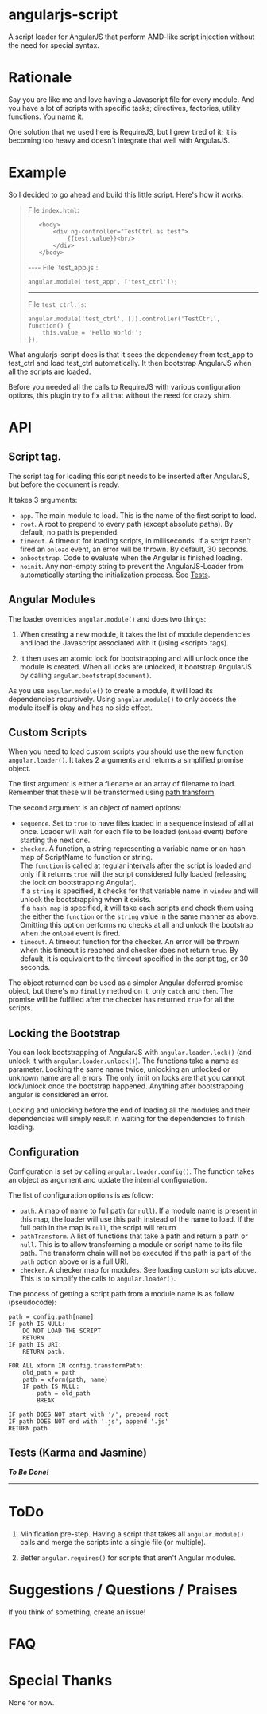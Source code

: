 # angularjs-script

A script loader for AngularJS that perform AMD-like script injection without the need for special syntax.


# Rationale

Say you are like me and love having a Javascript file for every module. And you have a lot of scripts with specific tasks; directives, factories, utility functions. You name it.

One solution that we used here is RequireJS, but I grew tired of it; it is becoming too heavy and doesn't integrate that well with AngularJS.

# Example

So I decided to go ahead and build this little script. Here's how it works:

> File `index.html`:
>
>    <html>
>        <head>
>            <script type="text/javascript" src="path/to/angular.js"></script>
>            <script type="text/javascript" src="path/to/angularjs-script.js" app="test_app"></script>
>        </head>
>        
>        <body>
>            <div ng-controller="TestCtrl as test">
>                {{test.value}}<br/>
>            </div>
>        </body>
>    </html>
> ----
> File `test_app.js`:
>
>     angular.module('test_app', ['test_ctrl']);
> ----
> File `test_ctrl.js`:
>
>     angular.module('test_ctrl', []).controller('TestCtrl', function() {
>         this.value = 'Hello World!';
>     });

What angularjs-script does is that it sees the dependency from test_app to test_ctrl and load test_ctrl automatically. It then bootstrap AngularJS when all the scripts are loaded.

Before you needed all the calls to RequireJS with various configuration options, this plugin try to fix all that without the need for crazy shim.

# API

## Script tag.

The script tag for loading this script needs to be inserted after AngularJS, but before the document is ready.

It takes 3 arguments:

* `app`. The main module to load. This is the name of the first script to load.
* `root`. A root to prepend to every path (except absolute paths). By default, no path is prepended.
* `timeout`. A timeout for loading scripts, in milliseconds. If a script hasn't fired an `onload` event, an error will be thrown. By default, 30 seconds.
* `onbootstrap`. Code to evaluate when the Angular is finished loading.
* `noinit`. Any non-empty string to prevent the AngularJS-Loader from automatically starting the initialization process. See [Tests](#Tests).

## Angular Modules

The loader overrides `angular.module()` and does two things:

1. When creating a new module, it takes the list of module dependencies and load the Javascript associated with it (using \<script\> tags).

2. It then uses an atomic lock for bootstrapping and will unlock once the module is created. When all locks are unlocked, it bootstrap AngularJS by calling `angular.bootstrap(document)`.

As you use `angular.module()` to create a module, it will load its dependencies recursively. Using `angular.module()` to only access the module itself is okay and has no side effect.

## Custom Scripts

When you need to load custom scripts you should use the new function `angular.loader()`. It takes 2 arguments and returns a simplified promise object.

The first argument is either a filename or an array of filename to load. Remember that these will be transformed using [path transform](#Configuration).

The second argument is an object of named options:

* `sequence`. Set to `true` to have files loaded in a sequence instead of all at once. Loader will wait for each file to be loaded (`onload` event) before starting the next one.
* `checker`.  A function, a string representing a variable name or an hash map of ScriptName to function or string.  
The `function` is called at regular intervals after the script is loaded and only if it returns `true` will the script considered fully loaded (releasing the lock on bootstrapping Angular).  
If a `string` is specified, it checks for that variable name in `window` and will unlock the bootstrapping when it exists.  
If a `hash map` is specified, it will take each scripts and check them using the either the `function` or the `string` value in the same manner as above.  
Omitting this option performs no checks at all and unlock the bootstrap when the `onload` event is fired.
* `timeout`. A timeout function for the checker. An error will be thrown when this timeout is reached and checker does not return `true`. By default, it is equivalent to the timeout specified in the script tag, or 30 seconds.

The object returned can be used as a simpler Angular deferred promise object, but there's no `finally` method on it, only `catch` and `then`. The promise will be fulfilled after the checker has returned `true` for all the scripts.

## Locking the Bootstrap

You can lock bootstrapping of AngularJS with `angular.loader.lock()` (and unlock it with `angular.loader.unlock()`). The functions take a name as parameter. Locking the same name twice, unlocking an unlocked or unknown name are all errors. The only limit on locks are that you cannot lock/unlock once the bootstrap happened. Anything after bootstrapping angular is considered an error.

Locking and unlocking before the end of loading all the modules and their dependencies will simply result in waiting for the dependencies to finish loading.

## <a name="Configuration"></a> Configuration

Configuration is set by calling `angular.loader.config()`. The function takes an object as argument and update the internal configuration.

The list of configuration options is as follow:

* `path`. A map of name to full path (or `null`). If a module name is present in this map, the loader will use this path instead of the name to load. If the full path in the map is `null`, the script will return 
* `pathTransform`. A list of functions that take a path and return a path or `null`. This is to allow transforming a module or script name to its file path. The transform chain will not be executed if the path is part of the `path` option above or is a full URI.
* `checker`. A checker map for modules. See loading custom scripts above. This is to simplify the calls to `angular.loader()`.

The process of getting a script path from a module name is as follow (pseudocode):

    path = config.path[name]
    IF path IS NULL:
        DO NOT LOAD THE SCRIPT
        RETURN
    IF path IS URI:
        RETURN path.

    FOR ALL xform IN config.transformPath:
        old_path = path
        path = xform(path, name)
        IF path IS NULL:
            path = old_path
            BREAK

    IF path DOES NOT start with '/', prepend root
    IF path DOES NOT end with '.js', append '.js'
    RETURN path

## <a name="Tests"></a> Tests (Karma and Jasmine)

*__To Be Done!__*

-----

# ToDo

1. Minification pre-step. Having a script that takes all `angular.module()` calls and merge the scripts into a single file (or multiple).

2. Better `angular.requires()` for scripts that aren't Angular modules.

# Suggestions / Questions / Praises

If you think of something, create an issue!

# FAQ



# Special Thanks

None for now.

